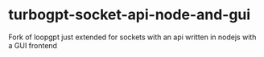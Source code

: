 # turbogpt-socket-api-node-and-gui
Fork of loopgpt just extended for sockets with an api written in nodejs with a GUI frontend

